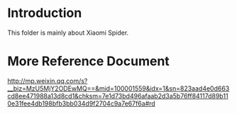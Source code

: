 # Introduction
This folder is mainly about Xiaomi Spider.

# More Reference Document
http://mp.weixin.qq.com/s?__biz=MzU5MjY2ODEwMQ==&mid=100001559&idx=1&sn=823aad4e0d663cd8ee471988a13d8cd1&chksm=7e1d73bd496afaab2d3a5b76ff84117d89b110e31fee4db198bfb3bb034d9f2704c9a7e67f6a#rd
